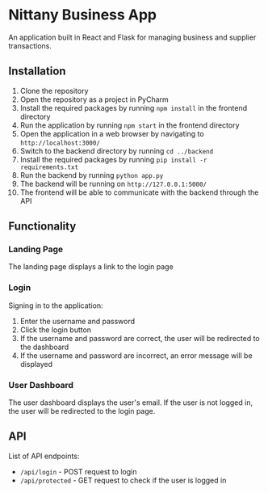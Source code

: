 # Nittany Business App
An application built in React and Flask for managing business and supplier transactions.

## Installation
1. Clone the repository
2. Open the repository as a project in PyCharm
3. Install the required packages by running `npm install` in the frontend directory
4. Run the application by running `npm start` in the frontend directory
5. Open the application in a web browser by navigating to `http://localhost:3000/`
6. Switch to the backend directory by running `cd ../backend`
7. Install the required packages by running `pip install -r requirements.txt`
8. Run the backend by running `python app.py`
9. The backend will be running on `http://127.0.0.1:5000/`
10. The frontend will be able to communicate with the backend through the API

## Functionality

### Landing Page
The landing page displays a link to the login page
### Login
Signing in to the application:
1. Enter the username and password
2. Click the login button
3. If the username and password are correct, the user will be redirected to the dashboard
4. If the username and password are incorrect, an error message will be displayed
### User Dashboard
The user dashboard displays the user's email. If the user is not logged in, the user will be redirected to the login page.


## API
List of API endpoints:
- `/api/login` - POST request to login
- `/api/protected` - GET request to check if the user is logged in